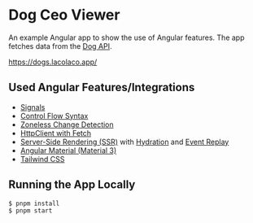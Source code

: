 # Dog Ceo Viewer

An example Angular app to show the use of Angular features. The app fetches data from the [Dog API](https://dog.ceo/dog-api/).

https://dogs.lacolaco.app/

## Used Angular Features/Integrations

- [Signals](https://angular.dev/guide/signals)
- [Control Flow Syntax](https://angular.dev/guide/templates/control-flow)
- [Zoneless Change Detection](https://angular.dev/guide/experimental/zoneless)
- [HttpClient with Fetch](https://angular.dev/guide/http/setup#withfetch)
- [Server-Side Rendering (SSR)](https://angular.dev/guide/ssr) with [Hydration](https://angular.dev/guide/hydration) and [Event Replay](https://angular.dev/api/platform-browser/withEventReplay#)
- [Angular Material (Material 3)](https://material.angular.io/)
- [Tailwind CSS](https://tailwindcss.com/)

## Running the App Locally

```
$ pnpm install
$ pnpm start
```
